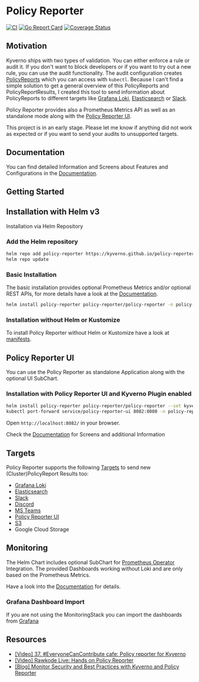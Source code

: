# Policy Reporter
[![CI](https://github.com/kyverno/policy-reporter/actions/workflows/ci.yaml/badge.svg)](https://github.com/kyverno/policy-reporter/actions/workflows/ci.yaml) [![Go Report Card](https://goreportcard.com/badge/github.com/kyverno/policy-reporter)](https://goreportcard.com/report/github.com/kyverno/policy-reporter) [![Coverage Status](https://coveralls.io/repos/github/kyverno/policy-reporter/badge.svg?branch=main)](https://coveralls.io/github/kyverno/policy-reporter?branch=main)

## Motivation

Kyverno ships with two types of validation. You can either enforce a rule or audit it. If you don't want to block developers or if you want to try out a new rule, you can use the audit functionality. The audit configuration creates [PolicyReports](https://kyverno.io/docs/policy-reports/) which you can access with `kubectl`. Because I can't find a simple solution to get a general overview of this PolicyReports and PolicyReportResults, I created this tool to send information about PolicyReports to different targets like [Grafana Loki](https://grafana.com/oss/loki/), [Elasticsearch](https://www.elastic.co/de/elasticsearch/) or [Slack](https://slack.com/). 

Policy Reporter provides also a Prometheus Metrics API as well as an standalone mode along with the [Policy Reporter UI](https://kyverno.github.io/policy-reporter/guide/getting-started#core--policy-reporter-ui).

This project is in an early stage. Please let me know if anything did not work as expected or if you want to send your audits to unsupported targets.

## Documentation

You can find detailed Information and Screens about Features and Configurations in the [Documentation](https://kyverno.github.io/policy-reporter).

## Getting Started

## Installation with Helm v3

Installation via Helm Repository

### Add the Helm repository
```bash
helm repo add policy-reporter https://kyverno.github.io/policy-reporter
helm repo update
```

### Basic Installation

The basic installation provides optional Prometheus Metrics and/or optional REST APIs, for more details have a look at the [Documentation](https://kyverno.github.io/policy-reporter/guide/getting-started).

```bash
helm install policy-reporter policy-reporter/policy-reporter -n policy-reporter --set metrics.enabled=true --set rest.enabled=true --create-namespace
```

### Installation without Helm or Kustomize

To install Policy Reporter without Helm or Kustomize have a look at [manifests](https://github.com/kyverno/policy-reporter/tree/main/manifest).

## Policy Reporter UI

You can use the Policy Reporter as standalone Application along with the optional UI SubChart.

### Installation with Policy Reporter UI and Kyverno Plugin enabled
```bash
helm install policy-reporter policy-reporter/policy-reporter --set kyvernoPlugin.enabled=true --set ui.enabled=true --set ui.plugins.kyverno=true -n policy-reporter --create-namespace
kubectl port-forward service/policy-reporter-ui 8082:8080 -n policy-reporter
```
Open `http://localhost:8082/` in your browser.

Check the [Documentation](https://kyverno.github.io/policy-reporter/guide/getting-started#core--policy-reporter-ui) for Screens and additional Information

## Targets

Policy Reporter supports the following [Targets](https://kyverno.github.io/policy-reporter/core/06-targets) to send new (Cluster)PolicyReport Results too:
* [Grafana Loki](https://kyverno.github.io/policy-reporter/core/targets#grafana-loki)
* [Elasticsearch](https://kyverno.github.io/policy-reporter/core/targets#elasticsearch)
* [Slack](https://kyverno.github.io/policy-reporter/core/targets#slack)
* [Discord](https://kyverno.github.io/policy-reporter/core/targets#discord)
* [MS Teams](https://kyverno.github.io/policy-reporter/core/targets#microsoft-teams)
* [Policy Reporter UI](https://kyverno.github.io/policy-reporter/core/targets#policy-reporter-ui)
* [S3](https://kyverno.github.io/policy-reporter/core/targets#s3-compatible-storage)
* Google Cloud Storage


## Monitoring

The Helm Chart includes optional SubChart for [Prometheus Operator](https://github.com/prometheus-community/helm-charts/tree/main/charts/kube-prometheus-stack) Integration. The provided Dashboards working without Loki and are only based on the Prometheus Metrics.

Have a look into the [Documentation](https://kyverno.github.io/policy-reporter/guide/helm-chart-core/#configure-the-servicemonitor) for details.

### Grafana Dashboard Import

If you are not using the MonitoringStack you can import the dashboards from [Grafana](https://grafana.com/orgs/policyreporter/dashboards)

## Resources

* [[Video] 37. #EveryoneCanContribute cafe: Policy reporter for Kyverno](https://youtu.be/1mKywg9f5Fw)
* [[Video] Rawkode Live: Hands on Policy Reporter](https://www.youtube.com/watch?v=ZrOtTELNLyg)
* [[Blog] Monitor Security and Best Practices with Kyverno and Policy Reporter](https://blog.webdev-jogeleit.de/blog/monitor-security-with-kyverno-and-policy-reporter/)
